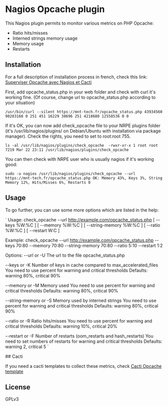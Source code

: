 # Nagios Opcache plugin

This Nagios plugin permits to monitor various metrics on PHP Opcache:
* Ratio hits/misses
* Interned strings memory usage
* Memory usage
* Restarts

## Installation

For a full description of installation process in french, check this link: [Superviser Opcache avec Nagios et Cacti](https://mnt-tech.fr/blog/superviser-opcache-nagios-cacti/)

First, add opcache_status.php in your web folder and check with curl it's working fine. (Of course, change url to opcache_status.php according to your situation)

`/usr/bin/curl --silent https://mnt-tech.fr/opcache_status.php
43934560
90283168
0
251
451
16229
38696
251
4218680
12558536
0
0`

If it's OK, you can now add check_opcache file to your NRPE plugins folder (it's /usr/lib/nagios/plugins/ on Debian/Ubuntu with installation via package manager). Check the rights, you need to set to root:root 755.

`ls -al /usr/lib/nagios/plugins/check_opcache 
-rwxr-xr-x 1 root root 7219 Mar 22 23:11 /usr/lib/nagios/plugins/check_opcache`

You can then check with NRPE user who is usually nagios if it's working good:

`sudo -u nagios /usr/lib/nagios/plugins/check_opcache --url https://mnt-tech.fr/opcache_status.php
OK: Memory 43%, Keys 3%, String Memory 12%, Hits/Misses 6%, Restarts 0`

## Usage

To go further, you can use some more options which are listed in the help:

`
Usage: check_opcache --url http://example.com/opcache_status.php [ --keys %W:%C ] [ --memory %W:%C ] [ --string-memory %W:%C ] [ --ratio %W:%C ] [ --restart W:C ]

Example: check_opcache --url http://example.com/opcache_status.php --keys 70:80 --memory 70:80 --string-memory 70:80 --ratio 5:10 --restart 1:2

Options:
--url or -U            The url to the file opcache_status.php

--keys or -K            Number of keys in cache compared to max_accelerated_files
                        You need to use percent for warning and critical thresholds
                        Defaults: warning 80%, critical 90%

--memory or -M          Memory used
                        You need to use percent for warning and critical thresholds
                        Defaults: warning 80%, critical 90%

--string-memory or -S   Memory used by interned strings
                        You need to use percent for warning and critical thresholds
                        Defaults: warning 80%, critical 90%

--ratio or -R           Ratio hits/misses
                        You need to use percent for warning and critical thresholds
                        Defaults: warning 10%, critical 20%

--restart or -F         Number of restarts (oom_restarts and hash_restarts)
                        You need to set numbers of restarts for warning and critical thresholds
                        Defaults: warning 2, critical 5
`

## Cacti

If you need a cacti templates to collect these metrics, check [Cacti Opcache template](https://github.com/nierdz/admintools/tree/master/cacti/opcache)

## License

GPLv3
